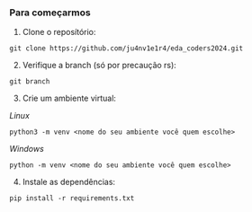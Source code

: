 ### Para começarmos

1. Clone o reposítório:

```
git clone https://github.com/ju4nv1e1r4/eda_coders2024.git
```

2. Verifique a branch (só por precaução rs):

```
git branch
```
3. Crie um ambiente virtual:

*Linux*
```
python3 -m venv <nome do seu ambiente você quem escolhe> 
```
*Windows*
``` 
python -m venv <nome do seu ambiente você quem escolhe>
```

4. Instale as dependências:
```
pip install -r requirements.txt
```
